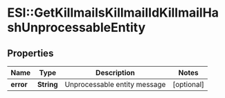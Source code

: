 # ESI::GetKillmailsKillmailIdKillmailHashUnprocessableEntity

## Properties
Name | Type | Description | Notes
------------ | ------------- | ------------- | -------------
**error** | **String** | Unprocessable entity message | [optional] 


